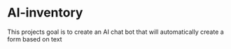 # AI-inventory
This projects goal is to create an AI chat bot that will automatically create a form based on text
